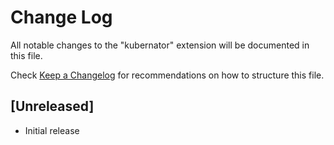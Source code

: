 # Change Log

All notable changes to the "kubernator" extension will be documented in this file.

Check [Keep a Changelog](http://keepachangelog.com/) for recommendations on how to structure this file.

## [Unreleased]

- Initial release